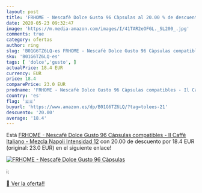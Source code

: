 ```yaml
---
layout: post
title: 'FRHOME - Nescafè Dolce Gusto 96 Càpsulas al 20.00 % de descuento'
date: 2020-05-23 09:32:47
image: 'https://m.media-amazon.com/images/I/41TAR2eOFGL._SL200_.jpg'
comments: true
category: ofertas
author: ring
slug: 'B01G6TZ6LQ-es FRHOME - Nescafè Dolce Gusto 96 Càpsulas compatibles - Il...'
sku: 'B01G6TZ6LQ-es'
tags: [ 'dolce','gusto', ]
actualPrice: 18.4 EUR
currency: EUR
price: 18.4
comparePrice: 23.0 EUR
prodname: 'FRHOME - Nescafè Dolce Gusto 96 Càpsulas compatibles - Il Caffè Italiano - Mezcla Napoli Intensidad 12'
country: 'es'
flag: '🇪🇸'
buyurl: 'https://www.amazon.es/dp/B01G6TZ6LQ/?tag=tolees-21'
descuento: '20.00'
average: '18.4'
---
```


Está [FRHOME - Nescafè Dolce Gusto 96 Càpsulas compatibles - Il Caffè Italiano - Mezcla Napoli Intensidad 12](https://www.amazon.es/dp/B01G6TZ6LQ/?tag=tolees-21) con 20.00 de descuento por 18.4 EUR (original: 23.0 EUR) en el siguiente enlace!

[![FRHOME - Nescafè Dolce Gusto 96 Càpsulas](https://m.media-amazon.com/images/I/41TAR2eOFGL._SL200_.jpg)](https://www.amazon.es/dp/B01G6TZ6LQ/?tag=tolees-21)

ℹ️:


[🛒 Ver la oferta!!](https://www.amazon.es/dp/B01G6TZ6LQ/?tag=tolees-21)
